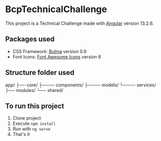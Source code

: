 # BcpTechnicalChallenge

This project is a Technical Challenge made with [Angular](https://angular.io/) version 13.2.6.

## Packages used

- CSS Framework: [Bulma](https://bulma.io/) version 0.9
- Font Icons: [Font Awesome Icons](https://www.npmjs.com/package/@fortawesome/angular-fontawesome) version 6

## Structure folder used

app/
├── core/
├──── components/
├──── models/
└──── services/
├── modules/
└── shared/

## To run this project

1. Clone project
2. Execute `npm install`
3. Run with `ng serve`
4. That's it
